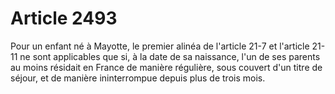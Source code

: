 # Article 2493

Pour un enfant né à Mayotte, le premier alinéa de l'article 21-7 et l'article 21-11 ne sont applicables que si, à la date de sa naissance, l'un de ses parents au moins résidait en France de manière régulière, sous couvert d'un titre de séjour, et de manière ininterrompue depuis plus de trois mois.
